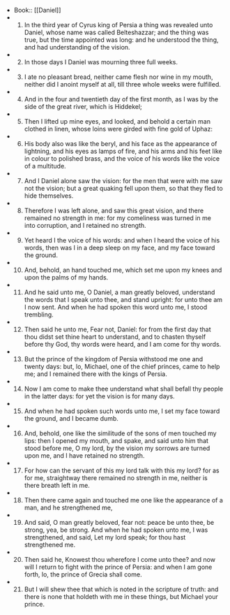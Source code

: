 - Book:: [[Daniel]]
- 1. In the third year of Cyrus king of Persia a thing was revealed unto Daniel, whose name was called Belteshazzar; and the thing was true, but the time appointed was long: and he understood the thing, and had understanding of the vision.
- 2. In those days I Daniel was mourning three full weeks.
- 3. I ate no pleasant bread, neither came flesh nor wine in my mouth, neither did I anoint myself at all, till three whole weeks were fulfilled.
- 4. And in the four and twentieth day of the first month, as I was by the side of the great river, which is Hiddekel;
- 5. Then I lifted up mine eyes, and looked, and behold a certain man clothed in linen, whose loins were girded with fine gold of Uphaz:
- 6. His body also was like the beryl, and his face as the appearance of lightning, and his eyes as lamps of fire, and his arms and his feet like in colour to polished brass, and the voice of his words like the voice of a multitude.
- 7. And I Daniel alone saw the vision: for the men that were with me saw not the vision; but a great quaking fell upon them, so that they fled to hide themselves.
- 8. Therefore I was left alone, and saw this great vision, and there remained no strength in me: for my comeliness was turned in me into corruption, and I retained no strength.
- 9. Yet heard I the voice of his words: and when I heard the voice of his words, then was I in a deep sleep on my face, and my face toward the ground.
- 10. And, behold, an hand touched me, which set me upon my knees and upon the palms of my hands.
- 11. And he said unto me, O Daniel, a man greatly beloved, understand the words that I speak unto thee, and stand upright: for unto thee am I now sent. And when he had spoken this word unto me, I stood trembling.
- 12. Then said he unto me, Fear not, Daniel: for from the first day that thou didst set thine heart to understand, and to chasten thyself before thy God, thy words were heard, and I am come for thy words.
- 13. But the prince of the kingdom of Persia withstood me one and twenty days: but, lo, Michael, one of the chief princes, came to help me; and I remained there with the kings of Persia.
- 14. Now I am come to make thee understand what shall befall thy people in the latter days: for yet the vision is for many days.
- 15. And when he had spoken such words unto me, I set my face toward the ground, and I became dumb.
- 16. And, behold, one like the similitude of the sons of men touched my lips: then I opened my mouth, and spake, and said unto him that stood before me, O my lord, by the vision my sorrows are turned upon me, and I have retained no strength.
- 17. For how can the servant of this my lord talk with this my lord? for as for me, straightway there remained no strength in me, neither is there breath left in me.
- 18. Then there came again and touched me one like the appearance of a man, and he strengthened me,
- 19. And said, O man greatly beloved, fear not: peace be unto thee, be strong, yea, be strong. And when he had spoken unto me, I was strengthened, and said, Let my lord speak; for thou hast strengthened me.
- 20. Then said he, Knowest thou wherefore I come unto thee? and now will I return to fight with the prince of Persia: and when I am gone forth, lo, the prince of Grecia shall come.
- 21. But I will shew thee that which is noted in the scripture of truth: and there is none that holdeth with me in these things, but Michael your prince.
